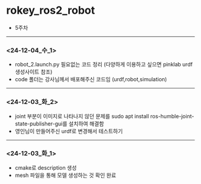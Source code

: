 # rokey_ros2_robot
- 5주차
***
### <24-12-04_수_1>
- robot_2.launch.py 필요없는 코드 정리 (다양하게 이용하고 싶으면 pinklab urdf 생성사이트 참조) 
- code 폴더는 강사님께서 배포해주신 코드임 (urdf,robot,simulation)

***
### <24-12-03_화_2>
- joint 부분이 이미지로 나타나지 않던 문제를 sudo apt install ros-humble-joint-state-publisher-gui를 설치하여 해결함
- 영인님이 만들어주신 urdf로 변경해서 테스트하기

***
### <24-12-03_화_1>
- cmake로 description 생성
- mesh 파일을 통해 모델 생성하는 것 확인 완료
